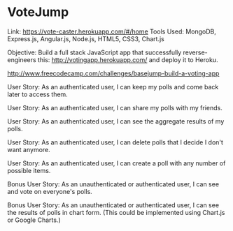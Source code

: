 # VoteJump

Link: https://vote-caster.herokuapp.com/#/home
Tools Used: MongoDB, Express.js, Angular.js, Node.js, HTML5, CSS3, Chart.js

Objective: Build a full stack JavaScript app that successfully reverse-engineers this: http://votingapp.herokuapp.com/ and deploy it to Heroku.

http://www.freecodecamp.com/challenges/basejump-build-a-voting-app

User Story: As an authenticated user, I can keep my polls and come back later to access them.

User Story: As an authenticated user, I can share my polls with my friends.

User Story: As an authenticated user, I can see the aggregate results of my polls.

User Story: As an authenticated user, I can delete polls that I decide I don't want anymore.

User Story: As an authenticated user, I can create a poll with any number of possible items.

Bonus User Story: As an unauthenticated or authenticated user, I can see and vote on everyone's polls.

Bonus User Story: As an unauthenticated or authenticated user, I can see the results of polls in chart form. (This could be implemented using Chart.js or Google Charts.)
